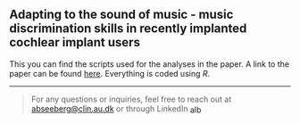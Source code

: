 ## Adapting to the sound of music - music discrimination skills in recently implanted cochlear implant users

This you can find the scripts used for the analyses in the paper. A link to the paper can be found [here](https://www.google.com).
Everything is coded using *R*. 

____

> For any questions or inquiries, feel free to reach out at abseeberg@clin.au.dk or through LinkedIn <a href="https://dk.linkedin.com/in/alberte-seeberg-044404191" target="blank"><img align="center" src="https://raw.githubusercontent.com/rahuldkjain/github-profile-readme-generator/master/src/images/icons/Social/linked-in-alt.svg" alt="alberte seeberg" height="15" width="20" /></a>
</p>
